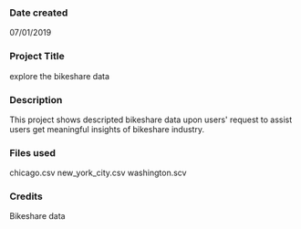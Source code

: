 ### Date created
07/01/2019

### Project Title
explore the bikeshare data

### Description
This project shows descripted bikeshare data upon users' request to assist users get meaningful insights of bikeshare industry.

### Files used
chicago.csv
new_york_city.csv
washington.scv
### Credits
Bikeshare data

